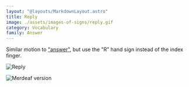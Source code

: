 ```yaml
---
layout: "@layouts/MarkdownLayout.astro"
title: Reply
image: ./assets/images-of-signs/reply.gif
category: Vocabulary
family: Answer
---
```


Similar motion to ["answer"](./answer),
but use the "R" hand sign instead of the index finger.

![Reply](@signs/reply.gif)

![Merdeaf version](@signs/merdeaf-reply.png)

